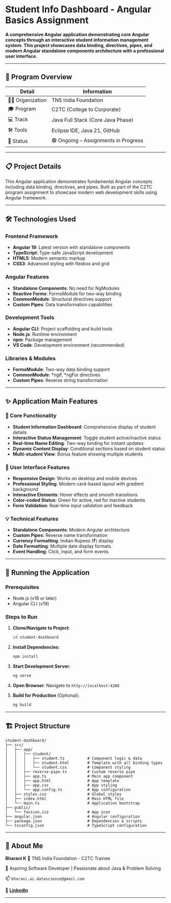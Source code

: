 # Student Info Dashboard - Angular Basics Assignment

**A comprehensive Angular application demonstrating core Angular concepts through an interactive student information management system. This project showcases data binding, directives, pipes, and modern Angular standalone components architecture with a professional user interface.**

---

## 🏫 Program Overview

| Detail          | Information                          |
| --------------- | ------------------------------------ |
| 👨‍🏫 Organization | TNS India Foundation                 |
| 🎓 Program      | C2TC (College to Corporate)          |
| 💻 Track        | Java Full Stack (Core Java Phase)    |
| 🛠️ Tools        | Eclipse IDE, Java 21, GitHub         |
| 📍 Status       | 🟢 Ongoing – Assignments in Progress |

---

## 📋 Project Details

This Angular application demonstrates fundamental Angular concepts including data binding, directives, and pipes. Built as part of the C2TC program assignment to showcase modern web development skills using Angular framework.

---

## 🛠️ Technologies Used

### Frontend Framework

- **Angular 19**: Latest version with standalone components
- **TypeScript**: Type-safe JavaScript development
- **HTML5**: Modern semantic markup
- **CSS3**: Advanced styling with flexbox and grid

### Angular Features

- **Standalone Components**: No need for NgModules
- **Reactive Forms**: FormsModule for two-way binding
- **CommonModule**: Structural directives support
- **Custom Pipes**: Data transformation capabilities

### Development Tools

- **Angular CLI**: Project scaffolding and build tools
- **Node.js**: Runtime environment
- **npm**: Package management
- **VS Code**: Development environment (recommended)

### Libraries & Modules

- **FormsModule**: Two-way data binding support
- **CommonModule**: *ngIf, *ngFor directives
- **Custom Pipes**: Reverse string transformation

---

## ✨ Application Main Features

### 🎯 Core Functionality

- **Student Information Dashboard**: Comprehensive display of student details
- **Interactive Status Management**: Toggle student active/inactive status
- **Real-time Name Editing**: Two-way binding for instant updates
- **Dynamic Content Display**: Conditional sections based on student status
- **Multi-student View**: Bonus feature showing multiple students

### 🎨 User Interface Features

- **Responsive Design**: Works on desktop and mobile devices
- **Professional Styling**: Modern card-based layout with gradient background
- **Interactive Elements**: Hover effects and smooth transitions
- **Color-coded Status**: Green for active, red for inactive students
- **Form Validation**: Real-time input validation and feedback

### 💡 Technical Features

- **Standalone Components**: Modern Angular architecture
- **Custom Pipes**: Reverse name transformation
- **Currency Formatting**: Indian Rupees (₹) display
- **Date Formatting**: Multiple date display formats
- **Event Handling**: Click, input, and form events

---

## 🚀 Running the Application

### Prerequisites

- Node.js (v18 or later)
- Angular CLI (v19)

### Steps to Run

1. **Clone/Navigate to Project**:

   ```bash
   cd student-dashboard
   ```

2. **Install Dependencies**:

   ```bash
   npm install
   ```

3. **Start Development Server**:

   ```bash
   ng serve
   ```

4. **Open Browser**:
   Navigate to `http://localhost:4200`

5. **Build for Production** (Optional):
   ```bash
   ng build
   ```

---

## 🏗️ Project Structure

```
student-dashboard/
├── src/
│   ├── app/
│   │   ├── student/
│   │   │   ├── student.ts          # Component logic & data
│   │   │   ├── student.html        # Template with all binding types
│   │   │   └── student.css         # Component styling
│   │   ├── reverse-pipe.ts         # Custom reverse pipe
│   │   ├── app.ts                  # Main app component
│   │   ├── app.html                # App template
│   │   ├── app.css                 # App styling
│   │   └── app.config.ts           # App configuration
│   ├── styles.css                  # Global styles
│   ├── index.html                  # Main HTML file
│   └── main.ts                     # Application bootstrap
├── public/
│   └── favicon.ico                 # App icon
├── angular.json                    # Angular configuration
├── package.json                    # Dependencies & scripts
└── tsconfig.json                   # TypeScript configuration
```

---

## 👤 About Me

**Bharani K**
🎯 TNS India Foundation - C2TC Trainee

🚀 Aspiring Software Developer | Passionate about Java & Problem Solving

📫 `bharani.ai.datascience@gmail.com`

🔗 [**LinkedIn**](https://www.linkedin.com/in/bharani-k-10824b299)

---
